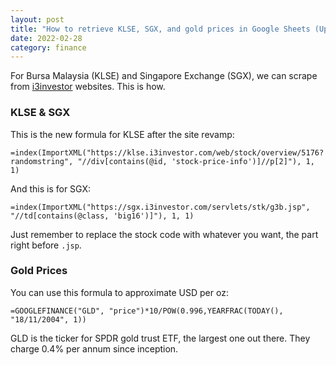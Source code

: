 ```yaml
---
layout: post
title: "How to retrieve KLSE, SGX, and gold prices in Google Sheets (Updated for 2022Q1)"
date: 2022-02-28
category: finance
---
```


For Bursa Malaysia (KLSE) and Singapore Exchange (SGX), we can scrape from [i3investor](https://klse.i3investor.com/index.jsp) websites. This is how.

### KLSE & SGX

This is the new formula for KLSE after the site revamp:

```
=index(ImportXML("https://klse.i3investor.com/web/stock/overview/5176?randomstring", "//div[contains(@id, 'stock-price-info')]//p[2]"), 1, 1)
```

And this is for SGX:

```
=index(ImportXML("https://sgx.i3investor.com/servlets/stk/g3b.jsp", "//td[contains(@class, 'big16')]"), 1, 1)
```

Just remember to replace the stock code with whatever you want, the part right before `.jsp`.

### Gold Prices

You can use this formula to approximate USD per oz:

```
=GOOGLEFINANCE("GLD", "price")*10/POW(0.996,YEARFRAC(TODAY(), "18/11/2004", 1))
```

GLD is the ticker for SPDR gold trust ETF, the largest one out there. They charge 0.4% per annum since inception.
